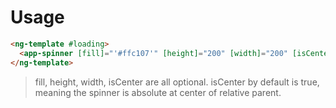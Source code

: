 # Usage

```html
<ng-template #loading>
  <app-spinner [fill]="'#ffc107'" [height]="200" [width]="200" [isCenter]="true"></app-spinner>
</ng-template>
```

> fill, height, width, isCenter are all optional.
> isCenter by default is true, meaning the spinner is absolute at center of relative parent.